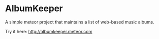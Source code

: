 AlbumKeeper
===========

A simple meteor project that maintains a list of web-based music albums.

Try it here: http://albumkeeper.meteor.com
